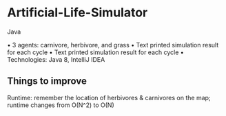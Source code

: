 # Artificial-Life-Simulator
Java

•	3 agents: carnivore, herbivore, and grass
•	Text printed simulation result for each cycle
•	Text printed simulation result for each cycle
•	Technologies: Java 8, IntelliJ IDEA

## Things to improve
Runtime: remember the location of herbivores & carnivores on the map; runtime changes from O(N^2) to O(N)

